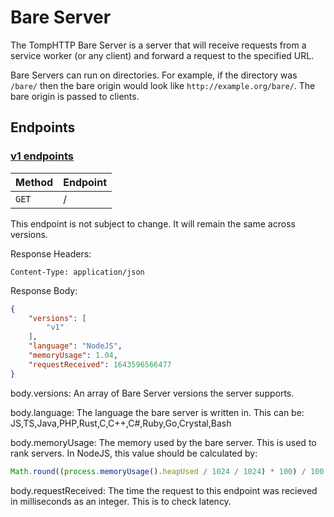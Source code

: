 # Bare Server

The TompHTTP Bare Server is a server that will receive requests from a service worker (or any client) and forward a request to the specified URL.

Bare Servers can run on directories. For example, if the directory was `/bare/` then the bare origin would look like `http://example.org/bare/`. The bare origin is passed to clients.

## Endpoints

### [v1 endpoints](./BareServerV1.md)

| Method | Endpoint  |
| - | - |
| `GET` | / |

This endpoint is not subject to change. It will remain the same across versions.

Response Headers:

```
Content-Type: application/json
```

Response Body:

```json
{
	"versions": [
		"v1"
	],
	"language": "NodeJS",
	"memoryUsage": 1.04,
	"requestReceived": 1643596566477
}
```

body.versions: An array of Bare Server versions the server supports.

body.language: The language the bare server is written in. This can be: JS,TS,Java,PHP,Rust,C,C++,C#,Ruby,Go,Crystal,Bash

body.memoryUsage: The memory used by the bare server. This is used to rank servers.
In NodeJS, this value should be calculated by:
```js
Math.round((process.memoryUsage().heapUsed / 1024 / 1024) * 100) / 100
```

body.requestReceived: The time the request to this endpoint was recieved in milliseconds as an integer. This is to check latency.
